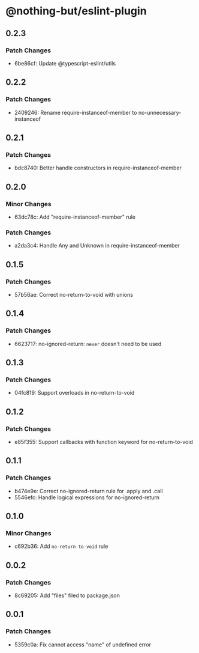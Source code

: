 # @nothing-but/eslint-plugin

## 0.2.3

### Patch Changes

- 6be86cf: Update @typescript-eslint/utils

## 0.2.2

### Patch Changes

- 2409246: Rename require-instanceof-member to no-unnecessary-instanceof

## 0.2.1

### Patch Changes

- bdc8740: Better handle constructors in require-instanceof-member

## 0.2.0

### Minor Changes

- 63dc78c: Add "require-instanceof-member" rule

### Patch Changes

- a2da3c4: Handle Any and Unknown in require-instanceof-member

## 0.1.5

### Patch Changes

- 57b56ae: Correct no-return-to-void with unions

## 0.1.4

### Patch Changes

- 6623717: no-ignored-return: `never` doesn't need to be used

## 0.1.3

### Patch Changes

- 04fc819: Support overloads in no-return-to-void

## 0.1.2

### Patch Changes

- e85f355: Support callbacks with function keyword for no-return-to-void

## 0.1.1

### Patch Changes

- b474e9e: Correct no-ignored-return rule for .apply and .call
- 5546efc: Handle logical expressions for no-ignored-return

## 0.1.0

### Minor Changes

- c692b36: Add `no-return-to-void` rule

## 0.0.2

### Patch Changes

- 8c69205: Add "files" filed to package.json

## 0.0.1

### Patch Changes

- 5359c0a: Fix cannot access "name" of undefined error
